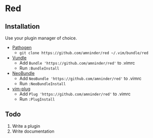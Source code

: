 # Red

## Installation ##

Use your plugin manager of choice.

- [Pathogen](https://github.com/tpope/vim-pathogen)
  - `git clone https://github.com/amninder/red ~/.vim/bundle/red`
- [Vundle](https://github.com/gmarik/vundle)
  - Add `Bundle 'https://github.com/amninder/red'` to .vimrc
  - Run `:BundleInstall`
- [NeoBundle](https://github.com/Shougo/neobundle.vim)
  - Add `NeoBundle 'https://github.com/amninder/red'` to .vimrc
  - Run `:NeoBundleInstall`
- [vim-plug](https://github.com/junegunn/vim-plug)
  - Add `Plug 'https://github.com/amninder/red'` to .vimrc
  - Run `:PlugInstall`

## Todo

1. Write a plugin
2. Write documentation
